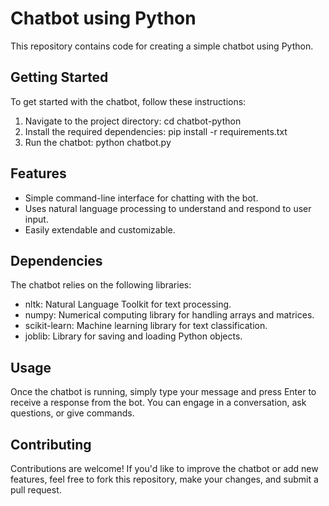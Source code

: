 
# Chatbot using Python

This repository contains code for creating a simple chatbot using Python.

## Getting Started

To get started with the chatbot, follow these instructions:

1. Navigate to the project directory: cd chatbot-python
2. Install the required dependencies: pip install -r requirements.txt
3. Run the chatbot: python chatbot.py

## Features

- Simple command-line interface for chatting with the bot.
- Uses natural language processing to understand and respond to user input.
- Easily extendable and customizable.

## Dependencies

The chatbot relies on the following libraries:

- nltk: Natural Language Toolkit for text processing.
- numpy: Numerical computing library for handling arrays and matrices.
- scikit-learn: Machine learning library for text classification.
- joblib: Library for saving and loading Python objects.

## Usage

Once the chatbot is running, simply type your message and press Enter to receive a response from the bot. You can engage in a conversation, ask questions, or give commands.

## Contributing

Contributions are welcome! If you'd like to improve the chatbot or add new features, feel free to fork this repository, make your changes, and submit a pull request.
